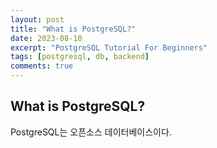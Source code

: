 ```yaml
---
layout: post
title: "What is PostgreSQL?"
date: 2023-08-10
excerpt: "PostgreSQL Tutorial For Beginners"
tags: [postgresql, db, backend]
comments: true
---
```



## What is PostgreSQL?

PostgreSQL는 오픈소스 데이터베이스이다. 

